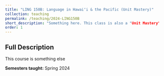 ```yaml
---
title: "LING 150B: Language in Hawaiʻi & the Pacific (Unit Mastery)"
collection: teaching
permalink: /teaching/2024-LING150B
short_description: "Something here. This class is also a "Unit Mastery" course. Click the course title to learn more."
order: 1
---
```


## Full Description
This course is something else

**Semesters taught:** Spring 2024

